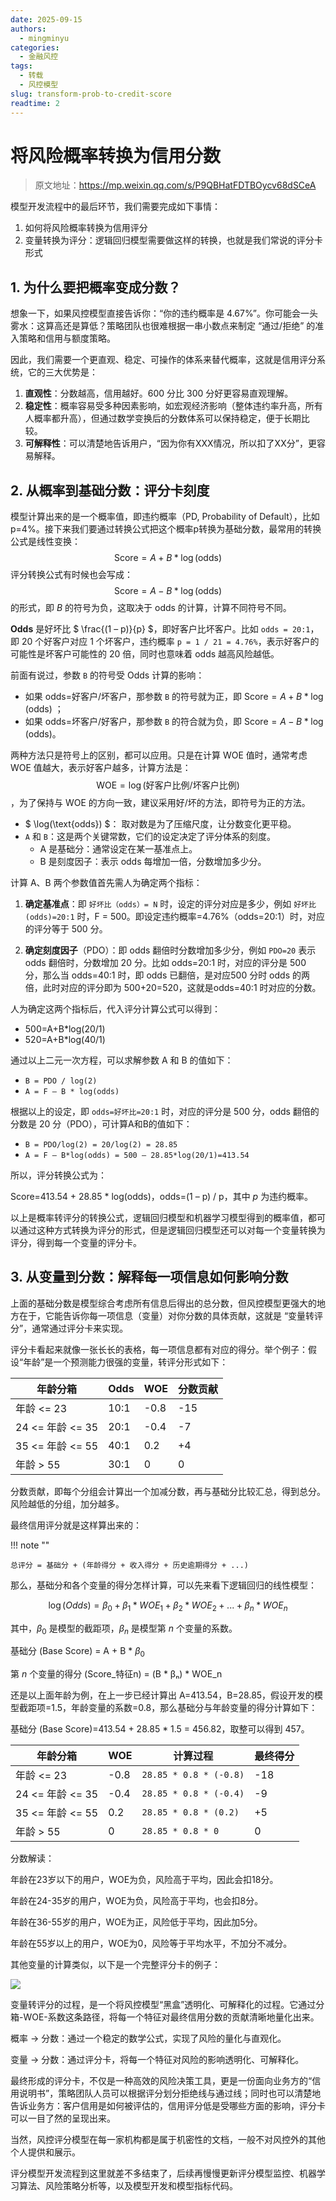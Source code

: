 ```yaml
---
date: 2025-09-15
authors:
  - mingminyu
categories:
  - 金融风控
tags:
  - 转载
  - 风控模型
slug: transform-prob-to-credit-score
readtime: 2
---
```


# 将风险概率转换为信用分数

> 原文地址：https://mp.weixin.qq.com/s/P9QBHatFDTBOycv68dSCeA

模型开发流程中的最后环节，我们需要完成如下事情：

1. 如何将风险概率转换为信用评分
2. 变量转换为评分：逻辑回归模型需要做这样的转换，也就是我们常说的评分卡形式

<!-- more -->

## 1. 为什么要把概率变成分数？

想象一下，如果风控模型直接告诉你：“你的违约概率是 4.67%”。你可能会一头雾水：这算高还是算低？策略团队也很难根据一串小数点来制定 “通过/拒绝” 的准入策略和信用与额度策略。

因此，我们需要一个更直观、稳定、可操作的体系来替代概率，这就是信用评分系统，它的三大优势是：

1. **直观性**：分数越高，信用越好。600 分比 300 分好更容易直观理解。
2. **稳定性**：概率容易受多种因素影响，如宏观经济影响（整体违约率升高，所有人概率都升高），但通过数学变换后的分数体系可以保持稳定，便于长期比较。
3. **可解释性**：可以清楚地告诉用户，“因为你有XXX情况，所以扣了XX分”，更容易解释。

## 2. 从概率到基础分数：评分卡刻度

模型计算出来的是一个概率值，即违约概率（PD, Probability of Default），比如 p=4%。接下来我们要通过转换公式把这个概率p转换为基础分数，最常用的转换公式是线性变换：
$$ \text{Score} = A + B * \log(\text{odds}) $$
评分转换公式有时候也会写成：
$$ \text{Score} = A - B * \log(\text{odds}) $$
的形式，即 $B$ 的符号为负，这取决于 odds 的计算，计算不同符号不同。

**Odds** 是好坏比 $ \frac{(1 – p)}{p} $，即好客户比坏客户。比如 `odds = 20:1`，即 20 个好客户对应 1 个坏客户，违约概率 `p = 1 / 21 = 4.76%`，表示好客户的可能性是坏客户可能性的 20 倍，同时也意味着 odds 越高风险越低。

前面有说过，参数 `B` 的符号受 Odds 计算的影响：

- 如果 odds=好客户/坏客户，那参数 `B` 的符号就为正，即 $\text{Score} = A + B * \log(\text{odds})$ ；
- 如果 odds=坏客户/好客户，那参数 `B` 的符合就为负，即 $\text{Score} = A - B * \log(\text{odds})$。

两种方法只是符号上的区别，都可以应用。只是在计算 WOE 值时，通常考虑 WOE 值越大，表示好客户越多，计算方法是：
$$ \text{WOE}= \log(\text{好客户比例/坏客户比例}) $$，为了保持与 WOE 的方向一致，建议采用好/坏的方法，即符号为正的方法。

- $ \log(\text{odds}) $： 取对数是为了压缩尺度，让分数变化更平稳。
- `A` 和 `B`：这是两个关键常数，它们的设定决定了评分体系的刻度。
    - A 是基础分：通常设定在某一基准点上。
    - B 是刻度因子：表示 odds 每增加一倍，分数增加多少分。

计算 A、B 两个参数值首先需人为确定两个指标：

1. **确定基准点**：即 `好坏比（odds）= N` 时，设定的评分对应是多少，例如 `好坏比(odds)=20:1` 时，F = 500。即设定违约概率=4.76%（odds=20:1）时，对应的评分等于 500 分。

2. **确定刻度因子**（PDO）：即 odds 翻倍时分数增加多少分，例如 `PDO=20` 表示 odds 翻倍时，分数增加 20 分。比如 odds=20:1 时，对应的评分是 500 分，那么当 odds=40:1 时，即 odds 已翻倍，是对应500 分时 odds 的两倍，此时对应的评分即为 500+20=520，这就是odds=40:1 时对应的分数。

人为确定这两个指标后，代入评分计算公式可以得到：

- 500=A+B*log(20/1)
- 520=A+B*log(40/1)

通过以上二元一次方程，可以求解参数 A 和 B 的值如下：

- `B = PDO / log(2)`
- `A = F – B * log(odds)`

根据以上的设定，即 `odds=好坏比=20:1` 时，对应的评分是 500 分，odds 翻倍的分数是 20 分（PDO），可计算A和B的值如下：

- `B = PDO/log(2) = 20/log(2) = 28.85`
- `A = F – B*log(odds) = 500 – 28.85*log(20/1)=413.54`

所以，评分转换公式为：

Score=413.54 + 28.85 * log(odds)，odds=(1 – p) / p，其中 $p$ 为违约概率。

以上是概率转评分的转换公式，逻辑回归模型和机器学习模型得到的概率值，都可以通过这种方式转换为评分的形式，但是逻辑回归模型还可以对每一个变量转换为评分，得到每一个变量的评分卡。

## 3. 从变量到分数：解释每一项信息如何影响分数

上面的基础分数是模型综合考虑所有信息后得出的总分数，但风控模型更强大的地方在于，它能告诉你每一项信息（变量）对你分数的具体贡献，这就是 “变量转评分”，通常通过评分卡来实现。

评分卡看起来就像一张长长的表格，每一项信息都有对应的得分。举个例子：假设“年龄”是一个预测能力很强的变量，转评分形式如下：

| 年龄分箱| Odds | WOE | 分数贡献 |
| --- | --- | --- | --- |
| 年龄 <= 23 | 10:1 | -0.8 | -15 |
| 24 <= 年龄 <= 35 | 20:1 | -0.4 | -7 |
| 35 <= 年龄 <= 55 | 40:1 | 0.2 | +4 |
| 年龄 > 55 | 30:1 | 0 | 0 |

分数贡献，即每个分组会计算出一个加减分数，再与基础分比较汇总，得到总分。风险越低的分组，加分越多。

最终信用评分就是这样算出来的：

!!! note ""

    总评分 = 基础分 + (年龄得分 + 收入得分 + 历史逾期得分 + ...)

那么，基础分和各个变量的得分怎样计算，可以先来看下逻辑回归的线性模型：

$$\log(Odds) = \beta_0+ \beta_1 * WOE_1+ \beta_2 * WOE_2 + ... + \beta_n * WOE_n$$

其中，$\beta_0$ 是模型的截距项，$\beta_n$ 是模型第 $n$ 个变量的系数。

基础分 (Base Score) = A + B * $\beta_0$

第 $n$ 个变量的得分 (Score_特征n) = (B * βₙ) * WOE_n

还是以上面年龄为例，在上一步已经计算出 A=413.54，B=28.85，假设开发的模型截距项=1.5，年龄变量的系数=0.8，那么基础分与年龄变量的得分计算如下：

基础分 (Base Score)=413.54 + 28.85 * 1.5 = 456.82，取整可以得到 457。

| 年龄分箱| WOE | 计算过程 | 最终得分 |
| --- | --- | --- | --- |
| 年龄 <= 23 | -0.8 | `28.85 * 0.8 * (-0.8)` | -18 |
| 24 <= 年龄 <= 35 | -0.4| `28.85 * 0.8 * (-0.4)` | -9 |
| 35 <= 年龄 <= 55 | 0.2 | `28.85 * 0.8 * (0.2)` | +5 |
| 年龄 > 55 | 0 |  `28.85 * 0.8 * 0` | 0 |

分数解读：

年龄在23岁以下的用户，WOE为负，风险高于平均，因此会扣18分。

年龄在24-35岁的用户，WOE为负，风险高于平均，也会扣8分。

年龄在36-55岁的用户，WOE为正，风险低于平均，因此加5分。

年龄在55岁以上的用户，WOE为0，风险等于平均水平，不加分不减分。

其他变量的计算类似，以下是一个完整评分卡的例子：

![](https://mingminyu.github.io/webassets/images/20250917/01.png)

变量转评分的过程，是一个将风控模型“黑盒”透明化、可解释化的过程。它通过分箱-WOE-系数这条路径，将每一个特征对最终信用分数的贡献清晰地量化出来。

概率 → 分数：通过一个稳定的数学公式，实现了风险的量化与直观化。

变量 → 分数：通过评分卡，将每一个特征对风险的影响透明化、可解释化。

最终形成的评分卡，不仅是一种高效的风险决策工具，更是一份面向业务方的“信用说明书”，策略团队人员可以根据评分划分拒绝线与通过线；同时也可以清楚地告诉业务方：客户信用是如何被评估的，信用评分低是受哪些方面的影响，评分卡可以一目了然的呈现出来。

当然，风控评分模型在每一家机构都是属于机密性的文档，一般不对风控外的其他个人提供和展示。

评分模型开发流程到这里就差不多结束了，后续再慢慢更新评分模型监控、机器学习算法、风险策略分析等，以及模型开发和模型指标代码。


